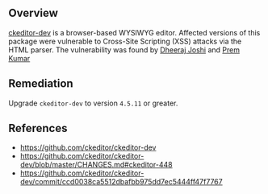 ## Overview
[ckeditor-dev](https://www.npmjs.com/package/ckeditor-dev) is a browser-based WYSIWYG editor.
Affected versions of this package were vulnerable to Cross-Site Scripting (XSS) attacks via the HTML parser.
The vulnerability was found by [Dheeraj Joshi](https://twitter.com/dheerajhere) and [Prem Kumar](https://twitter.com/iAmPr3m)

## Remediation
Upgrade `ckeditor-dev` to version `4.5.11` or greater.

## References
- https://github.com/ckeditor/ckeditor-dev
- https://github.com/ckeditor/ckeditor-dev/blob/master/CHANGES.md#ckeditor-448
- https://github.com/ckeditor/ckeditor-dev/commit/ccd0038ca5512dbafbb975dd7ec5444ff47f7767
